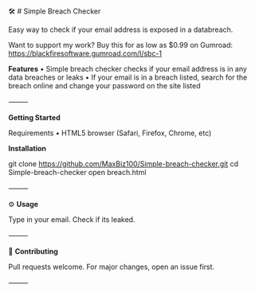 

🛠️ # Simple Breach Checker

Easy way to check if your email address is exposed in a databreach.

Want to support my work? Buy this for as low as $0.99 on Gumroad: https://blackfiresoftware.gumroad.com/l/sbc-1

**Features**
	•	Simple breach checker checks if your email address is in any data breaches or leaks
	•	If your email is in a breach listed, search for the breach online and change your password on the site listed

⸻

**Getting Started**

Requirements
	•	HTML5 browser (Safari, Firefox, Chrome, etc)

**Installation**

 
git clone https://github.com/MaxBiz100/Simple-breach-checker.git
cd Simple-breach-checker
open breach.html


⸻

⚙️ **Usage**

Type in your email. Check if its leaked.

⸻

🤝 **Contributing**

Pull requests welcome. For major changes, open an issue first.

⸻
